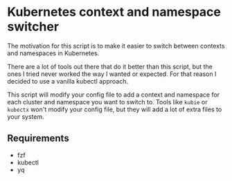 # Kubernetes context and namespace switcher

The motivation for this script is to make it easier to switch between contexts and namespaces in Kubernetes.

There are a lot of tools out there that do it better than this script, but the ones I tried never worked the way I wanted or expected. For that reason I decided to use a vanilla kubectl approach.

This script will modify your config file to add a context and namespace for each cluster and namespace you want to switch to. Tools like `kubie` or `kubectx` won't modify your config file, but they will add a lot of extra files to your system.

## Requirements

- fzf
- kubectl
- yq
